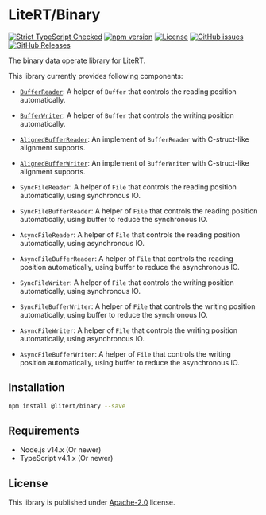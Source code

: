 # LiteRT/Binary

[![Strict TypeScript Checked](https://badgen.net/badge/TS/Strict "Strict TypeScript Checked")](https://www.typescriptlang.org)
[![npm version](https://img.shields.io/npm/v/@litert/binary.svg?colorB=brightgreen)](https://www.npmjs.com/package/@litert/binary "Stable Version")
[![License](https://img.shields.io/npm/l/@litert/binary.svg?maxAge=2592000?style=plastic)](https://github.com/litert/binary.js/blob/master/LICENSE)
[![GitHub issues](https://img.shields.io/github/issues/litert/binary.js.svg)](https://github.com/litert/binary.js/issues)
[![GitHub Releases](https://img.shields.io/github/release/litert/binary.js.svg)](https://github.com/litert/binary.js/releases "Stable Release")

The binary data operate library for LiteRT.

This library currently provides following components:

- [`BufferReader`](./src/examples/demo.BufferReader.ts): A helper of `Buffer` that controls the reading position automatically.
- [`BufferWriter`](./src/examples/demo.BufferWriter.ts): A helper of `Buffer` that controls the writing position automatically.
- [`AlignedBufferReader`](./src/examples/demo.AlignedBufferReader.ts): An implement of `BufferReader` with C-struct-like alignment supports.
- [`AlignedBufferWriter`](./src/examples/demo.AlignedBufferWriter.ts): An implement of `BufferWriter` with C-struct-like alignment supports.

- `SyncFileReader`: A helper of `File` that controls the reading position automatically, using synchronous IO.
- `SyncFileBufferReader`: A helper of `File` that controls the reading position automatically, using buffer to reduce the synchronous IO.
- `AsyncFileReader`: A helper of `File` that controls the reading position automatically, using asynchronous IO.
- `AsyncFileBufferReader`: A helper of `File` that controls the reading position automatically, using buffer to reduce the asynchronous IO.

- `SyncFileWriter`: A helper of `File` that controls the writing position automatically, using synchronous IO.
- `SyncFileBufferWriter`: A helper of `File` that controls the writing position automatically, using buffer to reduce the synchronous IO.
- `AsyncFileWriter`: A helper of `File` that controls the writing position automatically, using asynchronous IO.
- `AsyncFileBufferWriter`: A helper of `File` that controls the writing position automatically, using buffer to reduce the asynchronous IO.

## Installation

```sh
npm install @litert/binary --save
```

## Requirements

- Node.js v14.x (Or newer)
- TypeScript v4.1.x (Or newer)

## License

This library is published under [Apache-2.0](./LICENSE) license.
